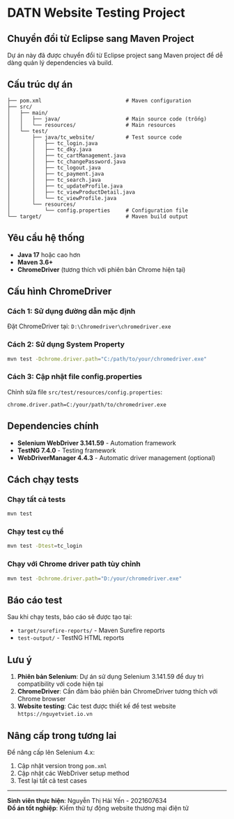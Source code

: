 # DATN Website Testing Project

## Chuyển đổi từ Eclipse sang Maven Project

Dự án này đã được chuyển đổi từ Eclipse project sang Maven project để dễ dàng quản lý dependencies và build.

## Cấu trúc dự án

```
├── pom.xml                           # Maven configuration
├── src/
│   ├── main/
│   │   ├── java/                     # Main source code (trống)
│   │   └── resources/                # Main resources
│   └── test/
│       ├── java/tc_website/          # Test source code
│       │   ├── tc_login.java
│       │   ├── tc_dky.java
│       │   ├── tc_cartManagement.java
│       │   ├── tc_changePassword.java
│       │   ├── tc_logout.java
│       │   ├── tc_payment.java
│       │   ├── tc_search.java
│       │   ├── tc_updateProfile.java
│       │   ├── tc_viewProductDetail.java
│       │   └── tc_viewProfile.java
│       └── resources/
│           └── config.properties     # Configuration file
└── target/                           # Maven build output
```

## Yêu cầu hệ thống

- **Java 17** hoặc cao hơn
- **Maven 3.6+**
- **ChromeDriver** (tương thích với phiên bản Chrome hiện tại)

## Cấu hình ChromeDriver

### Cách 1: Sử dụng đường dẫn mặc định
Đặt ChromeDriver tại: `D:\Chromedriver\chromedriver.exe`

### Cách 2: Sử dụng System Property
```bash
mvn test -Dchrome.driver.path="C:/path/to/your/chromedriver.exe"
```

### Cách 3: Cập nhật file config.properties
Chỉnh sửa file `src/test/resources/config.properties`:
```properties
chrome.driver.path=C:/your/path/to/chromedriver.exe
```

## Dependencies chính

- **Selenium WebDriver 3.141.59** - Automation framework
- **TestNG 7.4.0** - Testing framework
- **WebDriverManager 4.4.3** - Automatic driver management (optional)

## Cách chạy tests

### Chạy tất cả tests
```bash
mvn test
```

### Chạy test cụ thể
```bash
mvn test -Dtest=tc_login
```

### Chạy với Chrome driver path tùy chỉnh
```bash
mvn test -Dchrome.driver.path="D:/your/chromedriver.exe"
```

## Báo cáo test

Sau khi chạy tests, báo cáo sẽ được tạo tại:
- `target/surefire-reports/` - Maven Surefire reports
- `test-output/` - TestNG HTML reports

## Lưu ý

1. **Phiên bản Selenium**: Dự án sử dụng Selenium 3.141.59 để duy trì compatibility với code hiện tại
2. **ChromeDriver**: Cần đảm bảo phiên bản ChromeDriver tương thích với Chrome browser
3. **Website testing**: Các test được thiết kế để test website `https://nguyetviet.io.vn`

## Nâng cấp trong tương lai

Để nâng cấp lên Selenium 4.x:
1. Cập nhật version trong `pom.xml`
2. Cập nhật các WebDriver setup method
3. Test lại tất cả test cases

---

**Sinh viên thực hiện**: Nguyễn Thị Hải Yến - 2021607634  
**Đồ án tốt nghiệp**: Kiểm thử tự động website thương mại điện tử
